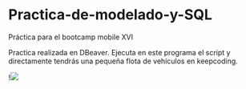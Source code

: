 # Practica-de-modelado-y-SQL

Práctica para el bootcamp  mobile XVI

Practica realizada en DBeaver. Ejecuta en este programa el script y directamente tendrás una pequeña flota de vehículos en keepcoding.

!![]([https://github.githubassets.com/images/modules/logos_page/GitHub-Mark.png](https://github.com/Pablomarke/GitImages/blob/f94a3998f7ae5989b55167f0beafa9e4e73c415e/Captura%20de%20pantalla%202023-09-16%20a%20las%2013.32.32.png)https://github.com/Pablomarke/GitImages/blob/f94a3998f7ae5989b55167f0beafa9e4e73c415e/Captura%20de%20pantalla%202023-09-16%20a%20las%2013.32.32.png)
